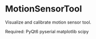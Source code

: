 # MotionSensorTool
Visualize and calibrate motion sensor tool.

Required: PyQt6 pyserial matplotlib scipy